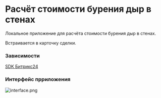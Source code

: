 # Расчёт стоимости бурения дыр в стенах

Локальное приложение для расчёта стоимости бурения дыр в стенах.

Встраивается в карточку сделки.

### Зависимости

[SDK Битрикс24](https://github.com/bitrix-tools/crest)

### Интерфейс прриложения

![interface.png](https://wall.bot24.xyz/screens/interface.png)